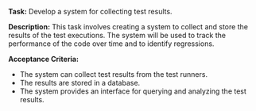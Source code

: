 **Task:** Develop a system for collecting test results.

**Description:**
This task involves creating a system to collect and store the results of the test executions. The system will be used to track the performance of the code over time and to identify regressions.

**Acceptance Criteria:**
- The system can collect test results from the test runners.
- The results are stored in a database.
- The system provides an interface for querying and analyzing the test results.
